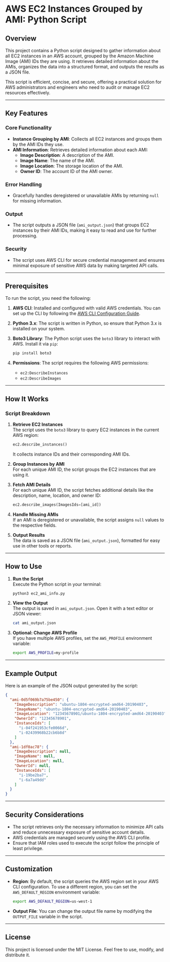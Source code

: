 
# AWS EC2 Instances Grouped by AMI: Python Script

## Overview

This project contains a Python script designed to gather information about all EC2 instances in an AWS account, grouped by the Amazon Machine Image (AMI) IDs they are using. It retrieves detailed information about the AMIs, organizes the data into a structured format, and outputs the results as a JSON file.

This script is efficient, concise, and secure, offering a practical solution for AWS administrators and engineers who need to audit or manage EC2 resources effectively.

---

## Key Features

### **Core Functionality**
- **Instance Grouping by AMI**: Collects all EC2 instances and groups them by the AMI IDs they use.  
- **AMI Information**: Retrieves detailed information about each AMI:
  - **Image Description**: A description of the AMI.
  - **Image Name**: The name of the AMI.
  - **Image Location**: The storage location of the AMI.
  - **Owner ID**: The account ID of the AMI owner.

### **Error Handling**
- Gracefully handles deregistered or unavailable AMIs by returning `null` for missing information.

### **Output**
- The script outputs a JSON file (`ami_output.json`) that groups EC2 instances by their AMI IDs, making it easy to read and use for further processing.

### **Security**
- The script uses AWS CLI for secure credential management and ensures minimal exposure of sensitive AWS data by making targeted API calls.

---

## Prerequisites

To run the script, you need the following:

1. **AWS CLI**: Installed and configured with valid AWS credentials. You can set up the CLI by following the [AWS CLI Configuration Guide](https://docs.aws.amazon.com/cli/latest/userguide/cli-chap-configure.html).
2. **Python 3.x**: The script is written in Python, so ensure that Python 3.x is installed on your system.
3. **Boto3 Library**: The Python script uses the `boto3` library to interact with AWS. Install it via `pip`:
   ```bash
   pip install boto3
   ```

4. **Permissions**: The script requires the following AWS permissions:
   - `ec2:DescribeInstances`
   - `ec2:DescribeImages`

---

## How It Works

### **Script Breakdown**
1. **Retrieve EC2 Instances**  
   The script uses the `boto3` library to query EC2 instances in the current AWS region:
   ```python
   ec2.describe_instances()
   ```
   It collects instance IDs and their corresponding AMI IDs.

2. **Group Instances by AMI**  
   For each unique AMI ID, the script groups the EC2 instances that are using it.

3. **Fetch AMI Details**  
   For each unique AMI ID, the script fetches additional details like the description, name, location, and owner ID:
   ```python
   ec2.describe_images(ImagesIds=[ami_id])
   ```

4. **Handle Missing AMIs**  
   If an AMI is deregistered or unavailable, the script assigns `null` values to the respective fields.

5. **Output Results**  
   The data is saved as a JSON file (`ami_output.json`), formatted for easy use in other tools or reports.

---

## How to Use

1. **Run the Script**  
   Execute the Python script in your terminal:
   ```bash
   python3 ec2_ami_info.py
   ```

2. **View the Output**  
   The output is saved in `ami_output.json`. Open it with a text editor or JSON viewer:
   ```bash
   cat ami_output.json
   ```

3. **Optional: Change AWS Profile**  
   If you have multiple AWS profiles, set the `AWS_PROFILE` environment variable:
   ```bash
   export AWS_PROFILE=my-profile
   ```

---

## Example Output

Here is an example of the JSON output generated by the script:

```json
{
  "ami-0d5f069b7a75be450": {
    "ImageDescription": "ubuntu-1804-encrypted-amd64-20190403",
    "ImageName": "ubuntu-1804-encrypted-amd64-20190403",
    "ImageLocation": "12345678901/ubuntu-1804-encrypted-amd64-20190403",
    "OwnerId": "12345678901",
    "InstanceIds": [
      "i-04f241953cfe0066d",
      "i-02439968b22cb6b8d"
    ]
  },
  "ami-1df0ac78": {
    "ImageDescription": null,
    "ImageName": null,
    "ImageLocation": null,
    "OwnerId": null,
    "InstanceIds": [
      "i-19be2ba7",
      "i-6a7a49dd"
    ]
  }
}
```

---

## Security Considerations

- The script retrieves only the necessary information to minimize API calls and reduce unnecessary exposure of sensitive account details.
- AWS credentials are managed securely using the AWS CLI profile.
- Ensure that IAM roles used to execute the script follow the principle of least privilege.

---

## Customization

- **Region**: By default, the script queries the AWS region set in your AWS CLI configuration. To use a different region, you can set the `AWS_DEFAULT_REGION` environment variable:
  ```bash
  export AWS_DEFAULT_REGION=us-west-1
  ```

- **Output File**: You can change the output file name by modifying the `OUTPUT_FILE` variable in the script.

---

## License

This project is licensed under the MIT License. Feel free to use, modify, and distribute it.
